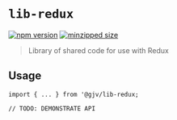 # `lib-redux`

[![npm version](https://badgen.net/npm/v/@gjv/lib-redux)](https://badgen.net/npm/v/@gjv/lib-redux)
[![minzipped size](https://badgen.net/bundlephobia/minzip/@gjv/lib-redux)](https://badgen.net/bundlephobia/minzip/@gjv/lib-redux)

> Library of shared code for use with Redux

## Usage

```
import { ... } from '@gjv/lib-redux;

// TODO: DEMONSTRATE API
```
